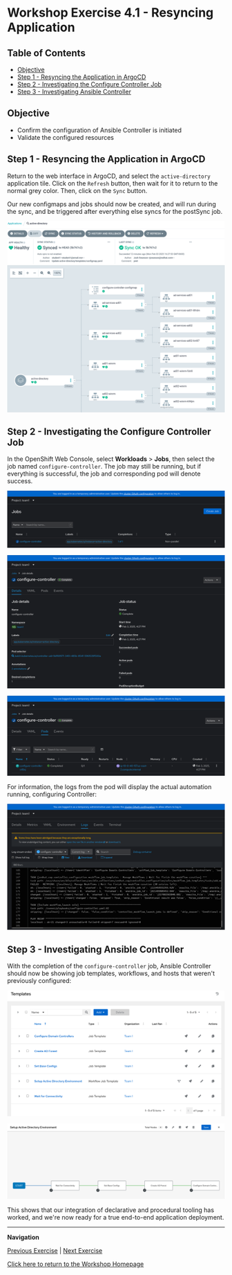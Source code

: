 # Workshop Exercise 4.1 - Resyncing Application

## Table of Contents

* [Objective](#objective)
* [Step 1 - Resyncing the Application in ArgoCD](#step-1---resyncing-the-application-in-argocd)
* [Step 2 - Investigating the Configure Controller Job](#step-2---investigating-the-configure-controller-job)
* [Step 3 - Investigating Ansible Controller](#step-3---investigating-ansible-controller)

## Objective

* Confirm the configuration of Ansible Controller is initiated
* Validate the configured resources

## Step 1 - Resyncing the Application in ArgoCD
Return to the web interface in ArgoCD, and select the `active-directory` application tile. Click on the `Refresh` button, then wait for it to return to the normal grey color. Then, click on the `Sync` button.

Our new configmaps and jobs should now be created, and will run during the sync, and be triggered after everything else syncs for the postSync job.

![ArgoCD New Resources](../images/argocd-new-resources.png)

## Step 2 - Investigating the Configure Controller Job
In the OpenShift Web Console, select **Workloads** > **Jobs**, then select the job named `configure-controller`. The job may still be running, but if everything is successful, the job and corresponding pod will denote success.

![Configure Controller Job List](../images/jobs-list.png)

![Configure Controller Job Details](../images/configure-controller-job-details.png)

![Configure Controller Job Pod](../images/configure-controller-pod.png)

For information, the logs from the pod will display the actual automation running, configuring Controller:

![Configure Controller Pod Logs](../images/configure-controller-logs.png)

## Step 3 - Investigating Ansible Controller
With the completion of the `configure-controller` job, Ansible Controller should now be showing job templates, workflows, and hosts that weren't previously configured:

![Controller Templates](../images/controller-templates.png)

![Controller Workflow Nodes](../images/controller-workflow.png)

This shows that our integration of declarative and procedural tooling has worked, and we're now ready for a true end-to-end application deployment.

---
**Navigation**

[Previous Exercise](../3.4-appling-config-to-controller/) | [Next Exercise](../4.2-end-to-end/)

[Click here to return to the Workshop Homepage](../README.md)
